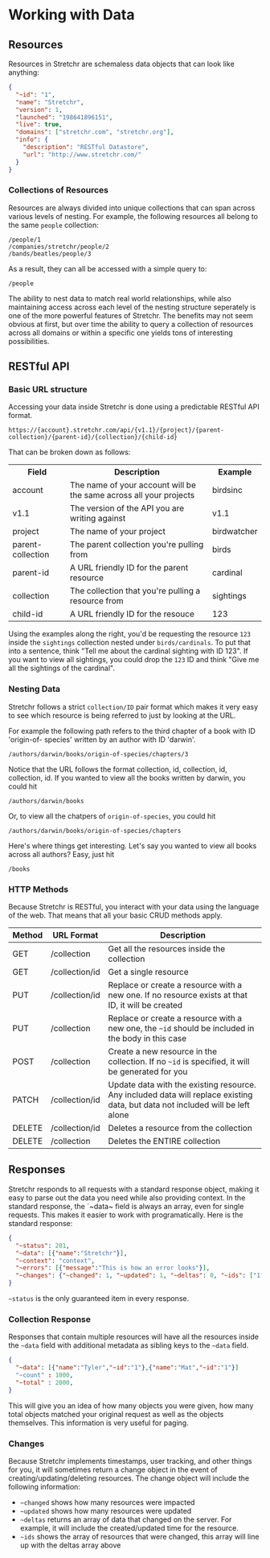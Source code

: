 # Working with Data

## Resources
Resources in Stretchr are schemaless data objects that can look like anything:

```json
{
  "~id": "1",
  "name": "Stretchr",
  "version": 1,
  "launched": "198641896151",
  "live": true,
  "domains": ["stretchr.com", "stretchr.org"],
  "info": {
    "description": "RESTful Datastore",
    "url": "http://www.stretchr.com/"
  }
}
```

### Collections of Resources
Resources are always divided into unique collections that can span across various levels of nesting.  For example, the following resources all belong to the same `people` collection:
```
/people/1
/companies/stretchr/people/2
/bands/beatles/people/3
```
As a result, they can all be accessed with a simple query to:
```
/people
```

The ability to nest data to match real world relationships, while also maintaining access across each level of the nesting structure seperately is one of the more powerful features of Stretchr.  The benefits may not seem obvious at first, but over time the ability to query a collection of resources across all domains or within a specific one yields tons of interesting possibilities.

## RESTful API

### Basic URL structure
Accessing your data inside Stretchr is done using a predictable RESTful API format.

```
https://{account}.stretchr.com/api/{v1.1}/{project}/{parent-collection}/{parent-id}/{collection}/{child-id}
```
That can be broken down as follows:

<table>
	<tr><th>Field</th><th>Description</th><th>Example</th></tr></tr>
	<tr><td>account </td><td> The name of your account will be the same across all your projects </td><td> birdsinc</td></tr>
	<tr><td>v1.1 </td><td> The version of the API you are writing against </td><td> v1.1</td></tr>
  <tr><td>project </td><td> The name of your project </td><td> birdwatcher</td></tr>
	<tr><td>parent-collection </td><td> The parent collection you're pulling from </td><td> birds</td></tr>
	<tr><td>parent-id </td><td> A URL friendly ID for the parent resource </td><td> cardinal</td></tr>
	<tr><td>collection </td><td> The collection that you're pulling a resource from </td><td> sightings</td></tr>
	<tr><td>child-id </td><td> A URL friendly ID for the resouce </td><td>123</td></tr>
</table>

Using the examples along the right, you'd be requesting the resource `123` inside the `sightings` collection nested under `birds/cardinals`.  To put that into a sentence, think "Tell me about the cardinal sighting with ID 123".  If you want to view all sightings, you could drop the `123` ID and think "Give me all the sightings of the cardinal".

### Nesting Data
Stretchr follows a strict `collection/ID` pair format which makes it very easy to see which resource is being referred to just by looking at the URL.

For example the following path refers to the third chapter of a book with ID 'origin-of- species' written by an author with ID 'darwin'.
```
/authors/darwin/books/origin-of-species/chapters/3
```
Notice that the URL follows the format collection, id, collection, id, collection, id.  If you wanted to view all the books written by darwin, you could hit
```
/authors/darwin/books
```
Or, to view all the chatpers of `origin-of-species`, you could hit
```
/authors/darwin/books/origin-of-species/chapters
```

Here's where things get interesting.  Let's say you wanted to view all books across all authors?  Easy, just hit
```
/books
```

### HTTP Methods
Because Stretchr is RESTful, you interact with your data using the language of the web.  That means that all your basic CRUD methods apply.

| Method | URL Format | Description |
|---|---|---|
| GET | /collection | Get all the resources inside the collection |
| GET | /collection/id | Get a single resource |
| PUT | /collection/id | Replace or create a resource with a new one.  If no resource exists at that ID, it will be created |
| PUT | /collection | Replace or create a resource with a new one, the `~id` should be included in the body in this case |
| POST | /collection | Create a new resource in the collection.  If no `~id` is specified, it will be generated for you |
| PATCH | /collection/id | Update data with the existing resource.  Any included data will replace existing data, but data not included will be left alone |
| DELETE | /collection/id | Deletes a resource from the collection |
| DELETE | /collection | Deletes the ENTIRE collection |


## Responses
Stretchr responds to all requests with a standard response object, making it easy to parse out the data you need while also providing context. In the standard response, the `~data~ field is always an array, even for single requests. This makes it easier to work with programatically.  Here is the standard response:

```json
{
  "~status": 201,
  "~data": [{"name":"Stretchr"}],
  "~context": "context",
  "~errors": [{"message":"This is how an error looks"}],
  "~changes": {"~changed": 1, "~updated": 1, "~deltas": 0, "~ids": ["1", "2", "3"]}
}
```
`~status` is the only guaranteed item in every response.

### Collection Response
Responses that contain multiple resources will have all the resources inside the `~data` field with additional metadata as sibling keys to the `~data` field.
```json
{
  "~data": [{"name":"Tyler","~id":"1"},{"name":"Mat","~id":"1"}]
  "~count" : 1000,
  "~total" : 2000,
}
```
This will give you an idea of how many objects you were given, how many total objects matched your original request as well as the objects themselves.  This information is very useful for paging.

### Changes
Because Stretchr implements timestamps, user tracking, and other things for you, it will sometimes return a change object in the event of creating/updating/deleting resources.  The change object will include the following information:

 * `~changed` shows how many resources were impacted
 * `~updated` shows how many resources were updated
 * `~deltas` returns an array of data that changed on the server.  For example, it will include the created/updated time for the resource.
 * `~ids` shows the array of resources that were changed, this array will line up with the deltas array above
